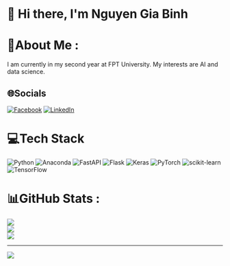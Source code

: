 # 👋 Hi there, I'm Nguyen Gia Binh
# 💫About Me :
I am currently in my second year at FPT University. My interests are AI and data science.

## 🌐Socials
[![Facebook](https://img.shields.io/badge/Facebook-%231877F2.svg?logo=Facebook&logoColor=white)](https://facebook.com//profile.php?id=100014765282533) [![LinkedIn](https://img.shields.io/badge/LinkedIn-%230077B5.svg?logo=linkedin&logoColor=white)](https://linkedin.com/in/nguyen-binh-590842269/) 

# 💻Tech Stack
![Python](https://img.shields.io/badge/python-3670A0?style=for-the-badge&logo=python&logoColor=ffdd54) ![Anaconda](https://img.shields.io/badge/Anaconda-%2344A833.svg?style=for-the-badge&logo=anaconda&logoColor=white) ![FastAPI](https://img.shields.io/badge/FastAPI-005571?style=for-the-badge&logo=fastapi) ![Flask](https://img.shields.io/badge/flask-%23000.svg?style=for-the-badge&logo=flask&logoColor=white) ![Keras](https://img.shields.io/badge/Keras-%23D00000.svg?style=for-the-badge&logo=Keras&logoColor=white) ![PyTorch](https://img.shields.io/badge/PyTorch-%23EE4C2C.svg?style=for-the-badge&logo=PyTorch&logoColor=white) ![scikit-learn](https://img.shields.io/badge/scikit--learn-%23F7931E.svg?style=for-the-badge&logo=scikit-learn&logoColor=white) ![TensorFlow](https://img.shields.io/badge/TensorFlow-%23FF6F00.svg?style=for-the-badge&logo=TensorFlow&logoColor=white)
# 📊GitHub Stats :
![](https://github-readme-stats.vercel.app/api?username=binhng2803&theme=radical&hide_border=false&include_all_commits=false&count_private=false)<br/>
![](https://github-readme-streak-stats.herokuapp.com/?user=binhng2803&theme=radical&hide_border=false)<br/>
![](https://github-readme-stats.vercel.app/api/top-langs/?username=binhng2803&theme=radical&hide_border=false&include_all_commits=false&count_private=false&layout=compact)

---
[![](https://visitcount.itsvg.in/api?id=binhng2803&icon=0&color=0)](https://visitcount.itsvg.in)
